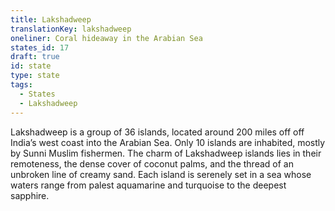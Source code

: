 ```yaml
---
title: Lakshadweep
translationKey: lakshadweep
oneliner: Coral hideaway in the Arabian Sea
states_id: 17
draft: true
id: state
type: state
tags:
  - States
  - Lakshadweep
---
```

Lakshadweep is a group of 36 islands, located around 200 miles off off India’s west coast into the Arabian Sea. Only 10 islands are inhabited, mostly by Sunni Muslim fishermen.      The charm of Lakshadweep islands lies in their remoteness, the dense cover of coconut palms, and the thread of an unbroken line of creamy sand. Each island is serenely set in a sea whose waters range from palest aquamarine and turquoise to the deepest sapphire.      